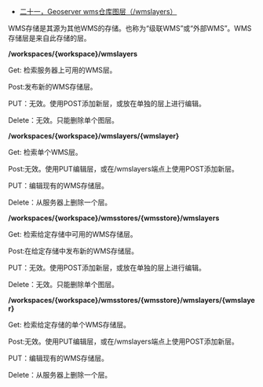 - [二十一，Geoserver  wms仓库图层（/wmslayers）](https://www.cnblogs.com/chenjq0717/p/12437101.html)

WMS存储是其源为其他WMS的存储。也称为“级联WMS”或“外部WMS”。WMS存储层是来自此存储的层。

**/workspaces/{workspace}/wmslayers**

Get: 检索服务器上可用的WMS层。

Post:发布新的WMS存储层。

PUT：无效。使用POST添加新层，或放在单独的层上进行编辑。

Delete：无效。只能删除单个图层。

 

**/workspaces/{workspace}/wmslayers/{wmslayer}**

Get: 检索单个WMS层。

Post:无效。使用PUT编辑层，或在/wmslayers端点上使用POST添加新层。

PUT：编辑现有的WMS存储层。

Delete：从服务器上删除一个层。

 

**/workspaces/{workspace}/wmsstores/{wmsstore}/wmslayers**

Get: 检索给定存储中可用的WMS存储层。

Post:在给定存储中发布新的WMS存储层。

PUT：无效。使用POST添加新层，或放在单独的层上进行编辑。

Delete：无效。只能删除单个图层。

 

 

**/workspaces/{workspace}/wmsstores/{wmsstore}/wmslayers/{wmslayer}**

Get: 检索给定存储的单个WMS存储层。

Post:无效。使用PUT编辑层，或在/wmslayers端点上使用POST添加新层。

PUT：编辑现有的WMS存储层。

Delete：从服务器上删除一个层。